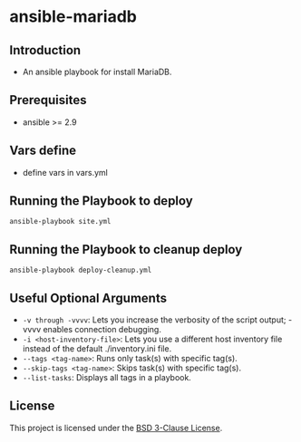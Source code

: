 # ansible-mariadb

## Introduction
- An ansible playbook for install MariaDB.

## Prerequisites
- ansible >= 2.9

## Vars define
- define vars in vars.yml

## Running the Playbook to deploy

    ansible-playbook site.yml  

## Running the Playbook to cleanup deploy

    ansible-playbook deploy-cleanup.yml

## Useful Optional Arguments
- `-v through -vvvv`: Lets you increase the verbosity of the script output; -vvvv enables connection debugging.
- `-i <host-inventory-file>`: Lets you use a different host inventory file instead of the default ./inventory.ini file.
- `--tags <tag-name>`: Runs only task(s) with specific tag(s).
- `--skip-tags <tag-name>`: Skips task(s) with specific tag(s).
- `--list-tasks`: Displays all tags in a playbook.

## License
This project is licensed under the [BSD 3-Clause License](https://github.com/laineil/ansible-mariadb/blob/main/LICENSE).